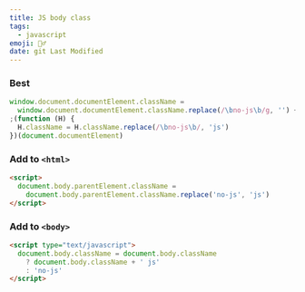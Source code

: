 ```yaml
---
title: JS body class
tags:
  - javascript
emoji: 🤷‍♂️
date: git Last Modified
---
```


### Best

```js
window.document.documentElement.className =
  window.document.documentElement.className.replace(/\bno-js\b/g, '') + ' js '
;(function (H) {
  H.className = H.className.replace(/\bno-js\b/, 'js')
})(document.documentElement)
```

### Add to `<html>`

```html
<script>
  document.body.parentElement.className =
    document.body.parentElement.className.replace('no-js', 'js')
</script>
```

### Add to `<body>`

```html
<script type="text/javascript">
  document.body.className = document.body.className
    ? document.body.className + ' js'
    : 'no-js'
</script>
```
